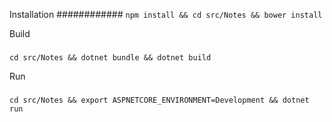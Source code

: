 Installation
############
`npm install && cd src/Notes && bower install`

Build
#####
`cd src/Notes && dotnet bundle && dotnet build`

Run
###
`cd src/Notes && export ASPNETCORE_ENVIRONMENT=Development && dotnet run`
